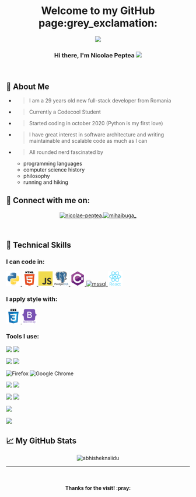 <h1 align="center">Welcome to my GitHub page:grey_exclamation:</h1>

<p align="center"> 
 <a href="https://github.com/Nicolae-Peptea alt="mukesh's github">
   <img src="https://img.shields.io/badge/-@Nicolae--Peptea-%23181717?style=flat-square&logo=github" />
 </a>
</p>

<h3 align="center">Hi there, I'm Nicolae Peptea <img src="https://raw.githubusercontent.com/MartinHeinz/MartinHeinz/master/wave.gif" width="30px"></h3>

<br />

## 👤 About Me
- 
	> I am a 29 years old new full-stack developer from Romania
- 
	> Currently a Codecool Student
- 
	> Started coding in october 2020 (Python is my first love)
-
	> I have great interest in software architecture and writing maintainable and scalable code as much as I can
- 
  > All rounded nerd fascinated by
   * programming languages
   * computer science history
   * philosophy
   * running and hiking

## 🤝 Connect with me on:

<p align="center">
  <a href="www.linkedin.com/in/nicolae-peptea" target="blank">
  	<img align="center" src="https://www.vectorlogo.zone/logos/linkedin/linkedin-icon.svg" alt="nicolae-peptea" width="40" />
  </a>
  <a href="https://instagram.com/mihaibuga_" target="blank">
  	<img align="center" src="https://www.vectorlogo.zone/logos/instagram/instagram-icon.svg" alt="mihaibuga_" width="40" />
  </a>
</p>

<br />

## 💼 Technical Skills

### I can code in:
<p align="left">
  <a href="https://www.python.org" target="_blank" rel="noreferrer">
  	<img src="https://raw.githubusercontent.com/devicons/devicon/master/icons/python/python-original.svg" alt="python" width="40" height="40"/>
  </a>
  <a href="https://www.w3.org/html/" target="_blank" rel="noreferrer">
  	<img src="https://raw.githubusercontent.com/devicons/devicon/master/icons/html5/html5-original-wordmark.svg" alt="html5" width="40" height="40"/>
  </a>
  <a href="https://developer.mozilla.org/en-US/docs/Web/JavaScript" target="_blank" rel="noreferrer">
  	<img src="https://raw.githubusercontent.com/devicons/devicon/master/icons/javascript/javascript-original.svg" alt="javascript" width="40" height="40"/>
  </a>
  <a href="https://www.postgresql.org" target="_blank" rel="noreferrer">
  	<img src="https://raw.githubusercontent.com/devicons/devicon/master/icons/postgresql/postgresql-original-wordmark.svg" alt="postgresql" width="40" height="40"/>
  </a>
  <a href="https://www.w3schools.com/cs/" target="_blank" rel="noreferrer">
  	<img src="https://raw.githubusercontent.com/devicons/devicon/master/icons/csharp/csharp-original.svg" alt="csharp" width="40" height="40"/>
  </a>
  <a href="https://www.microsoft.com/en-us/sql-server" target="_blank" rel="noreferrer">
  	<img src="https://www.svgrepo.com/show/303229/microsoft-sql-server-logo.svg" alt="mssql" width="40" height="40"/>
  </a>
  <a href="https://reactjs.org/" target="_blank" rel="noreferrer">
  	<img src="https://raw.githubusercontent.com/devicons/devicon/master/icons/react/react-original-wordmark.svg" alt="react" width="40" height="40"/>
  </a>
</p>

### I apply style with:

<p align="left">
  <a href="https://www.w3schools.com/css/" target="_blank" rel="noreferrer">
  	<img src="https://raw.githubusercontent.com/devicons/devicon/master/icons/css3/css3-original-wordmark.svg" alt="css3" width="40" height="40"/>
  </a>
  <a href="https://getbootstrap.com" target="_blank" rel="noreferrer">
  	<img src="https://raw.githubusercontent.com/devicons/devicon/master/icons/bootstrap/bootstrap-plain-wordmark.svg" alt="bootstrap" width="40" height="40"/> 
  </a>
</p>

### Tools I use:

![](https://img.shields.io/badge/Git-informational?style=flat&logo=Git&color=3d2d00)
![](https://img.shields.io/badge/GitHub-informational?style=flat&logo=GitHub&color=181717)

![](https://img.shields.io/badge/Ubuntu-informational?style=flat&logo=Ubuntu&color=5e2750)
![](https://img.shields.io/badge/Windows-informational?style=flat&logo=Windows&color=0078d7)

![Firefox](https://img.shields.io/badge/Firefox-FF7139?style=flat&logo=Firefox-Browser&logoColor=white)
![Google Chrome](https://img.shields.io/badge/Google%20Chrome-4285F4?style=flat&logo=GoogleChrome&logoColor=white)

![](https://img.shields.io/badge/Visual%20Studio%20Code-informational?style=flat&logo=Visual%20Studio%20Code&color=00a1f1)
![](https://img.shields.io/badge/Visual%20Studio-informational?style=flat&logo=Visual%20Studio&color=783bd2)

![](https://img.shields.io/badge/Postman-informational?style=flat&logo=Postman&color=ef5b25)
![](https://img.shields.io/badge/NPM-informational?style=flat&logo=NPM&color=181717)

![](https://img.shields.io/badge/Flask-informational?style=flat&logo=Flask&color=181717)

![](https://img.shields.io/badge/Heroku-informational?style=flat&logo=Heroku&color=430098)

## 📈 My GitHub Stats 

<p align="center"> <img src="https://github-readme-stats.vercel.app/api?username=mihaibuga&custom_title=My%20Github%20Stats&count_private=true&show_icons=true&theme=github_dark" alt="abhisheknaiidu" />

----

<br/>

<h4 align="center">Thanks for the visit! :pray:</h4>
